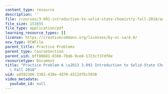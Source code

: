 ```yaml
---
content_type: resource
description: ''
file: /courses/3-091-introduction-to-solid-state-chemistry-fall-2018/ad5923863382438e4d70d312dfbc5938_MIT3_091F18_PPA.pdf
file_size: 151655
file_type: application/pdf
learning_resource_types: []
license: https://creativecommons.org/licenses/by-nc-sa/4.0/
ocw_type: OCWFile
parent_title: Practice Problems
parent_type: CourseSection
parent_uid: bff80681-8388-78d6-9ce8-1723cf37df0e
resourcetype: Document
title: "Practice Problem A \u2013 3.091 Introduction to Solid-State Chemistry \u2013\
  \ Fall 2018"
uid: ad592386-3382-438e-4d70-d312dfbc5938
video_metadata:
  youtube_id: null
---
```

